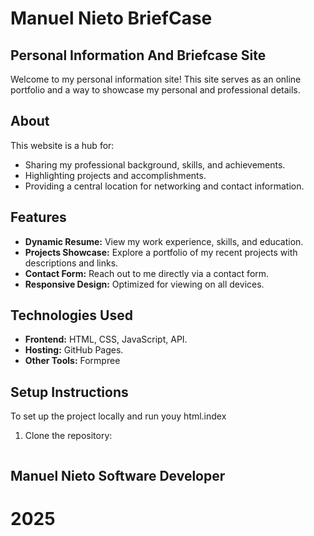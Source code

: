 # Manuel Nieto BriefCase

## Personal Information  And Briefcase Site

Welcome to my personal information site! This site serves as an online portfolio and a way to showcase my personal and professional details.

## About

This website is a hub for:

- Sharing my professional background, skills, and achievements.
- Highlighting projects and accomplishments.
- Providing a central location for networking and contact   information.

## Features

- **Dynamic Resume:** View my work experience, skills, and education.
- **Projects Showcase:** Explore a portfolio of my recent projects with descriptions and links.
- **Contact Form:** Reach out to me directly via a contact form.
- **Responsive Design:** Optimized for viewing on all devices.

## Technologies Used

- **Frontend:** HTML, CSS, JavaScript, API.
- **Hosting:** GitHub Pages.
- **Other Tools:** Formpree

## Setup Instructions

To set up the project locally and run youy html.index

1. Clone the repository:
   ```bash  git clone https://github.com/NietoDeveloper/BriefCase

##  Manuel Nieto Software Developer 

#    2025